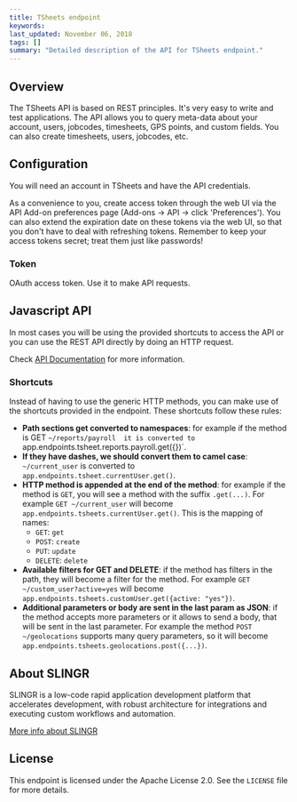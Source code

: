 ```yaml
---
title: TSheets endpoint
keywords: 
last_updated: November 06, 2018
tags: []
summary: "Detailed description of the API for TSheets endpoint."
---
```


## Overview

The TSheets API is based on REST principles. It's very easy to write and test applications. The API allows you to
query meta-data about your account, users, jobcodes, timesheets, GPS points, and custom fields. You can also create 
timesheets, users, jobcodes, etc. 

## Configuration

You will need an account in TSheets and have the API credentials.

As a convenience to you, create access token through the web UI via the API Add-on preferences page 
(Add-ons -> API -> click 'Preferences'). 
You can also extend the expiration date on these tokens via the web UI, so that you don't have to deal 
with refreshing tokens. Remember to keep your access tokens secret; treat them just like passwords!

### Token

OAuth access token. Use it to make API requests.

## Javascript API

In most cases you will be using the provided shortcuts to access the API or you can use the REST API
directly by doing an HTTP request.

Check [API Documentation](https://developers.tsheets.com/docs/api/) for more information.

### Shortcuts

Instead of having to use the generic HTTP methods, you can make use of the shortcuts provided in the endpoint. These
shortcuts follow these rules:

- **Path sections get converted to namespaces**: for example if the method is GET `~/reports/payroll 
  it is converted to `app.endpoints.tsheet.reports.payroll.get({})`. 
- **If they have dashes, we should convert them to camel case**: `~/current_user` is converted to 
  `app.endpoints.tsheet.currentUser.get()`. 
- **HTTP method is appended at the end of the method**: for example if the method is `GET`, you will see a method with 
  the suffix `.get(...)`. For example `GET ~/current_user` will become `app.endpoints.tsheets.currentUser.get()`. 
  This is the mapping of names:
  - `GET`: `get`
  - `POST`: `create`
  - `PUT`: `update`
  - `DELETE`: `delete`
- **Available filters for GET and DELETE**: if the method has filters in the path, they will become a filter for 
  the method. For example `GET ~/custom_user?active=yes` will become 
  `app.endpoints.tsheets.customUser.get({active: "yes"})`.
- **Additional parameters or body are sent in the last param as JSON**: if the method accepts more parameters or it 
  allows to send a body, that will be sent in the last parameter. For example the method `POST ~/geolocations` 
  supports many query parameters, so it will become `app.endpoints.tsheets.geolocations.post({...})`.

## About SLINGR

SLINGR is a low-code rapid application development platform that accelerates development, with robust architecture for integrations and executing custom workflows and automation.

[More info about SLINGR](https://slingr.io)

## License

This endpoint is licensed under the Apache License 2.0. See the `LICENSE` file for more details.

